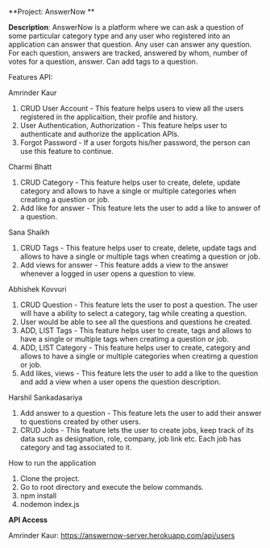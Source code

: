 **Project: AnswerNow **

**Description**: AnswerNow is a platform where we can ask a question of some particular category type and any user who registered into an application can answer that question. Any user can answer any question. For each question, answers are tracked, answered by whom, number of votes for a question, answer. Can add tags to a question.

Features API: 

Amrinder Kaur

  1. CRUD User Account - This feature helps users to view all the users registered in the applicaition, their profile and history.
  2. User Authentication, Authorization - This feature helps user to authenticate and authorize the application APIs.
  3. Forgot Password - If a user forgots his/her password, the person can use this feature to continue.

Charmi Bhatt

  1. CRUD Category - This feature helps user to create, delete, update category and allows to have a single or multiple categories when creatimg a question or job.
  2. Add like for answer - This feature lets the user to add a like to answer of a question.

Sana Shaikh

  1. CRUD Tags - This feature helps user to create, delete, update tags and allows to have a single or multiple tags when creatimg a question or job.
  2. Add views for answer - This feature adds a view to the answer whenever a logged in user opens a question to view.

Abhishek Kovvuri

  1. CRUD Question - This feature lets the user to post a question. The user will have a ability to select a category, tag while creating a question.
  2. User would be able to see all the questions and questions he created.
  3. ADD, LIST Tags - This feature helps user to create, tags and allows to have a single or multiple tags when creatimg a question or job.
  4. ADD, LIST Category - This feature helps user to create, category and allows to have a single or multiple categories when creatimg a question or job.
  5. Add likes, views - This feature lets the user to add a like to the question and add a view when a user opens the question description.

Harshil Sankadasariya

  1. Add answer to a question - This feature lets the user to add their answer to questions created by other users.
  2. CRUD Jobs - This feature lets the user to create jobs, keep track of its data such as designation, role, company, job link etc. Each job has category and tag associated to it.



How to run the application

1. Clone the project.
2. Go to root directory and execute the below commands.
3. npm install
4. nodemon index.js


**API Access**

Amrinder Kaur: https://answernow-server.herokuapp.com/api/users




